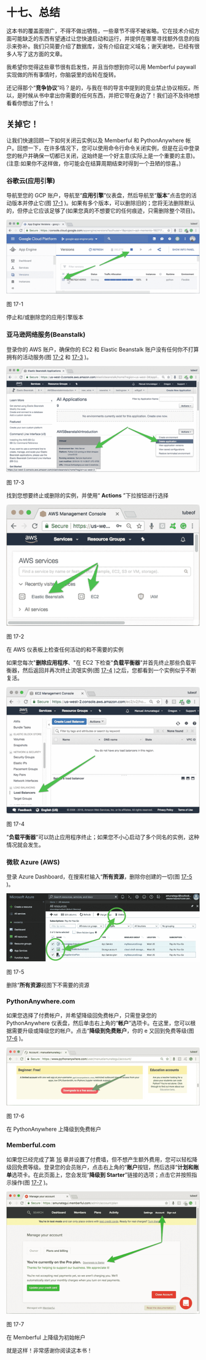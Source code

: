# 十七、总结

这本书的覆盖面很广，不得不做出牺牲，一些章节不得不被省略。它在技术介绍方面可能缺乏的东西有望通过让您快速启动和运行，并提供在哪里寻找额外信息的指示来弥补。我们只简要介绍了数据库，没有介绍自定义域名；谢天谢地，已经有很多人写了这方面的文章。

我希望你觉得这些章节很有启发性，并且当你想到你可以用 Memberful paywall 实现做的所有事情时，你脑袋里的齿轮在旋转。

还记得那个“**竞争协议**”吗？是的，与我在书的导言中提到的竞业禁止协议相反。所以，是时候从书中拿出你需要的任何东西，并把它带在身边了！我们迫不及待地想看看你想出了什么！

## 关掉它！

让我们快速回顾一下如何关闭云实例以及 Memberful 和 PythonAnywhere 帐户。回想一下，在许多情况下，您可以使用命令行命令关闭实例，但是在云中登录您的帐户并确保一切都已关闭，这始终是一个好主意(实际上是一个重要的主意)。(注意:如果你不这样做，你可能会在结算周期结束时得到一个丑陋的惊喜。)

### 谷歌云(应用引擎)

导航至您的 GCP 账户，导航至“**应用引擎**”仪表盘，然后导航至“**版本**”点击您的活动版本并停止它(图 [17-1](#Fig1) )。如果有多个版本，可以删除旧的；您将无法删除默认的，但停止它应该足够了(如果您真的不想要它的任何痕迹，只需删除整个项目)。

![img/468330_1_En_17_Fig1_HTML.jpg](img/468330_1_En_17_Fig1_HTML.jpg)

图 17-1

停止和/或删除您的应用引擎版本

### 亚马逊网络服务(Beanstalk)

登录你的 AWS 账户，确保你的 EC2 和 Elastic Beanstalk 账户没有任何你不打算拥有的活动服务(图 [17-2](#Fig2) 和 [17-3](#Fig3) )。

![img/468330_1_En_17_Fig3_HTML.jpg](img/468330_1_En_17_Fig3_HTML.jpg)

图 17-3

找到您想要终止或删除的实例，并使用“ **Actions** ”下拉按钮进行选择

![img/468330_1_En_17_Fig2_HTML.jpg](img/468330_1_En_17_Fig2_HTML.jpg)

图 17-2

在 AWS 仪表板上检查任何活动的和不需要的实例

如果您每次"**删除应用程序**、"在 EC2 下检查"**负载平衡器**"并首先终止那些负载平衡器，然后返回并再次终止流氓实例(图 [17-4](#Fig4) )之后，您都看到一个实例似乎不断复活。

![img/468330_1_En_17_Fig4_HTML.jpg](img/468330_1_En_17_Fig4_HTML.jpg)

图 17-4

"**负载平衡器**"可以防止应用程序终止；如果您不小心启动了多个同名的实例，这种情况就会发生。

### 微软 Azure (AWS)

登录 Azure Dashboard，在搜索栏输入“**所有资源**，删除你创建的一切(图 [17-5](#Fig5) )。

![img/468330_1_En_17_Fig5_HTML.png](img/468330_1_En_17_Fig5_HTML.png)

图 17-5

删除“**所有资源**视图下不需要的资源

### PythonAnywhere.com

如果您选择了付费帐户，并希望降级回免费帐户，只需登录您的 PythonAnywhere 仪表盘，然后单击右上角的“**帐户**”选项卡。在这里，您可以根据需要升级或降级您的帐户。点击“**降级到免费账户**，你的 e 又回到免费等级(图 [17-6](#Fig6) )。

![img/468330_1_En_17_Fig6_HTML.jpg](img/468330_1_En_17_Fig6_HTML.jpg)

图 17-6

在 PythonAnywhere 上降级到免费帐户

### Memberful.com

如果您已经完成了第 [16](16.html) 章并设置了付费墙，但不想产生额外费用，您可以轻松降级回免费等级。登录您的会员账户，点击右上角的“**账户**按钮，然后选择“**计划和账单**选项卡。在此页面上，您会发现“**降级到 Starter**”链接的选项；点击它并按照指示操作(图 [17-7](#Fig7) )。

![img/468330_1_En_17_Fig7_HTML.jpg](img/468330_1_En_17_Fig7_HTML.jpg)

图 17-7

在 Memberful 上降级为初始帐户

就是这样！非常感谢你阅读这本书！